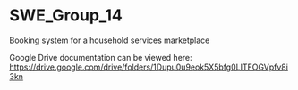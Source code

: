 # SWE_Group_14
Booking system for a household services marketplace


Google Drive documentation can be viewed here: https://drive.google.com/drive/folders/1Dupu0u9eok5X5bfg0LITFOGVpfv8i3kn
